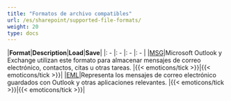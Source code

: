 ```yaml
---
title: "Formatos de archivo compatibles"
url: /es/sharepoint/supported-file-formats/
weight: 20
type: docs
---
```




|**Format**|**Description**|**Load**|**Save**|
|: - |: - |: - |: - |
|[MSG](https://docs.fileformat.com/email/msg/)|Microsoft Outlook y Exchange utilizan este formato para almacenar mensajes de correo electrónico, contactos, citas u otras tareas. |{{< emoticons/tick >}}|{{< emoticons/tick >}}|
|[EML](https://docs.fileformat.com/email/eml/)|Representa los mensajes de correo electrónico guardados con Outlook y otras aplicaciones relevantes. |{{< emoticons/tick >}}|{{< emoticons/tick >}}|

